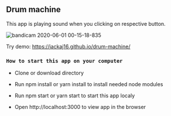 ## Drum machine

This app is playing sound when you clicking on respective button.

![bandicam 2020-06-01 00-15-18-835](https://user-images.githubusercontent.com/8159055/83362848-36a1fc80-a39d-11ea-9e6a-aa8e4b9df2ba.gif)

Try demo: https://jackaj16.github.io/drum-machine/

### `How to start this app on your computer`

- Clone or download directory

- Run npm install or yarn install to install needed node modules 

- Run npm start or yarn start to start this app localy 

- Open http://localhost:3000 to view app in the browser
